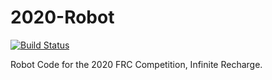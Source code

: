 # 2020-Robot
[![Build Status](https://travis-ci.com/frc3197/2020-Robot.svg?branch=master)](https://travis-ci.com/frc3197/2020-Robot)

 Robot Code for the 2020 FRC Competition, Infinite Recharge.
